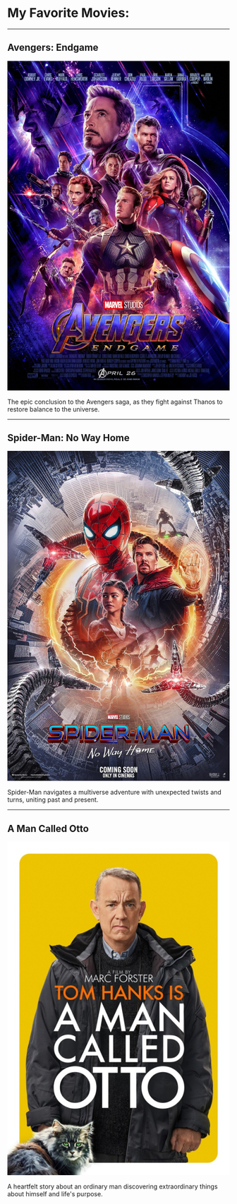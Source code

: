 # My Favorite Movies:

---

## Avengers: Endgame

![Avengers: Endgame](MV5BMTc5MDE2ODcwNV5BMl5BanBnXkFtZTgwMzI2NzQ2NzM@._V1_.jpg)

The epic conclusion to the Avengers saga, as they fight against Thanos to restore balance to the universe.

---

## Spider-Man: No Way Home

![Spider-Man: No Way Home](MV5BZWMyYzFjYTYtNTRjYi00OGExLWE2YzgtOGRmYjAxZTU3NzBiXkEyXkFqcGdeQXVyMzQ0MzA0NTM@._V1_FMjpg_UX1000_.jpg)

Spider-Man navigates a multiverse adventure with unexpected twists and turns, uniting past and present.

---

## A Man Called Otto

![A Man Called Otto](DP_6864887_TC_800x1200_DP_6864876_AManCalledOtto_2000x3000_EST.jpg)

A heartfelt story about an ordinary man discovering extraordinary things about himself and life's purpose.
